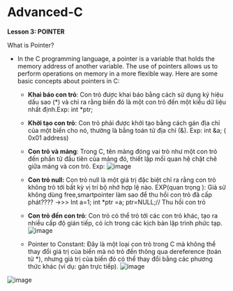 # Advanced-C
**Lesson 3: POINTER**

What is Pointer?
- In the C programming language, a pointer is a variable that holds the memory address of another variable. The use of pointers allows us to perform operations on memory in a more flexible way. Here are some basic concepts about pointers in C:
  + **Khai báo con trỏ**: Con trỏ được khai báo bằng cách sử dụng ký hiệu dấu sao (*) và chỉ ra rằng biến đó là một con trỏ đến một kiểu dữ liệu nhất định.Exp: int *ptr;
  + **Khởi tạo con trỏ**: Con trỏ phải được khởi tạo bằng cách gán địa chỉ của một biến cho nó, thường là bằng toán tử địa chỉ (&). Exp: int &a; ( 0x01 address)
  + **Con trỏ và mảng**: Trong C, tên mảng đóng vai trò như một con trỏ đến phần tử đầu tiên của mảng đó, thiết lập mối quan hệ chặt chẽ giữa mảng và con trỏ.
    Exp:
 ![image](https://github.com/user-attachments/assets/443fbf09-0e1e-4917-aa28-361cff156d48)


  +  **Con trỏ null:** Con trỏ null là một giá trị đặc biệt chỉ ra rằng con trỏ không trỏ tới bất kỳ vị trí bộ nhớ hợp lệ nào.
    EXP(quan trọng ): Giả sử không dùng free,smartpointer làm sao để thu hồi con trỏ đã cấp phát???? ->>> Int a=1;
                                                                                                          int *ptr =a;
                                                                                                          ptr=NULL;// Thu hồi con trỏ
  + **Con trỏ đến con trỏ**: Con trỏ có thể trỏ tới các con trỏ khác, tạo ra nhiều cấp độ gián tiếp, có ích trong các kịch bản lập trình phức tạp.
  ![image](https://github.com/user-attachments/assets/e0f86989-94ae-4f03-9e79-6367971c52f5)

  + Pointer to Constant: Đây là một loại con trỏ trong C mà không thể thay đổi giá trị của biến mà nó trỏ đến thông qua dereference (toán tử *), nhưng giá trị của biến đó có thể thay đổi bằng các phương thức khác (ví dụ: gán trực tiếp).
![image](https://github.com/user-attachments/assets/c5cfa98c-f73a-404a-b8f2-1d31fa460daa)

![image](https://github.com/user-attachments/assets/a643507c-8a6b-4c9b-872f-0440e7051040)





      
                                                                                                          
